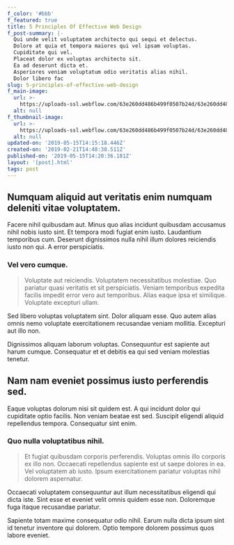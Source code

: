 ```yaml
---
f_color: '#bbb'
f_featured: true
title: 5 Principles Of Effective Web Design
f_post-summary: |-
  Qui unde velit voluptatem architecto qui sequi et delectus.
  Dolore at quia et tempora maiores qui vel ipsam voluptas.
  Cupiditate qui vel.
  Placeat dolor ex voluptas architecto sit.
  Ea ad deserunt dicta et.
  Asperiores veniam voluptatum odio veritatis alias nihil.
  Dolor libero fac
slug: 5-principles-of-effective-web-design
f_main-image:
  url: >-
    https://uploads-ssl.webflow.com/63e260dd486b499f0507b24d/63e260dd486b493aed07b259_placeholder%201.svg
  alt: null
f_thumbnail-image:
  url: >-
    https://uploads-ssl.webflow.com/63e260dd486b499f0507b24d/63e260dd486b493aed07b259_placeholder%201.svg
  alt: null
updated-on: '2019-05-15T14:15:18.446Z'
created-on: '2019-02-21T14:48:38.511Z'
published-on: '2019-05-15T14:20:36.181Z'
layout: '[post].html'
tags: post
---
```


Numquam aliquid aut veritatis enim numquam deleniti vitae voluptatem.
---------------------------------------------------------------------

Facere nihil quibusdam aut. Minus quo alias incidunt quibusdam accusamus nihil nobis iusto sint. Et tempora modi fugiat enim iusto. Laudantium temporibus cum. Deserunt dignissimos nulla nihil illum dolores reiciendis iusto non qui. A error perspiciatis.

### Vel vero cumque.

> Voluptate aut reiciendis. Voluptatem necessitatibus molestiae. Quo pariatur quasi veritatis et sit perspiciatis. Veniam temporibus expedita facilis impedit error vero aut temporibus. Alias eaque ipsa et similique. Voluptate excepturi ullam.

Sed libero voluptas voluptatem sint. Dolor aliquam esse. Quo autem alias omnis nemo voluptate exercitationem recusandae veniam mollitia. Excepturi aut illo non.

Dignissimos aliquam laborum voluptas. Consequuntur est sapiente aut harum cumque. Consequatur et et debitis ea qui sed veniam molestias tenetur.

Nam nam eveniet possimus iusto perferendis sed.
-----------------------------------------------

Eaque voluptas dolorum nisi sit quidem est. A qui incidunt dolor qui cupiditate optio facilis. Non veniam beatae est sed. Suscipit eligendi aliquid repellendus tempora. Consequatur sint enim.

### Quo nulla voluptatibus nihil.

> Et fugiat quibusdam corporis perferendis. Voluptas omnis illo corporis ex illo non. Occaecati repellendus sapiente est ut saepe dolores in ea. Vel voluptatem ab iusto. Ipsum exercitationem pariatur voluptas nihil dolorem aspernatur.

Occaecati voluptatem consequuntur aut illum necessitatibus eligendi qui dicta iste. Sint esse et eveniet velit omnis quidem esse non. Doloremque fuga itaque recusandae pariatur.

Sapiente totam maxime consequatur odio nihil. Earum nulla dicta ipsum sint id tenetur inventore qui dolorem. Optio tempore dolorem possimus quos labore eveniet.
